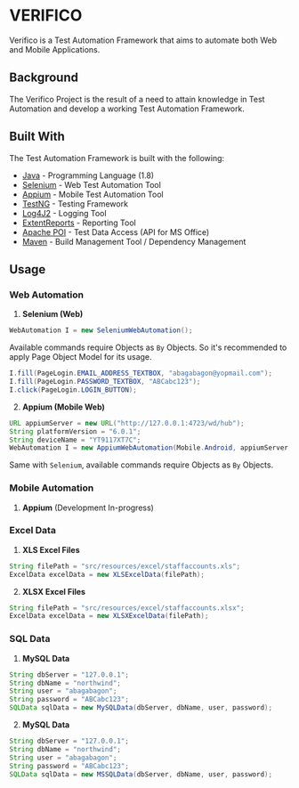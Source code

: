 # **VERIFICO**
Verifico is a Test Automation Framework that aims to automate both Web and Mobile Applications.

## **Background**
The Verifico Project is the result of a need to attain knowledge in Test Automation and develop a working Test Automation Framework.

## **Built With**
The Test Automation Framework is built with the following:
* [Java](https://www.oracle.com/technetwork/java/javase/downloads/jdk8-downloads-2133151.html) - Programming Language (1.8)
* [Selenium](https://www.seleniumhq.org/download/) - Web Test Automation Tool
* [Appium](http://appium.io/downloads.html) - Mobile Test Automation Tool
* [TestNG](http://testng.org/doc/download.html) - Testing Framework
* [Log4J2](https://logging.apache.org/log4j/2.0/download.html) - Logging Tool
* [ExtentReports](http://relevantcodes.com/extentreports-for-selenium/) - Reporting Tool
* [Apache POI](https://poi.apache.org/download.html) - Test Data Access (API for MS Office)
* [Maven](https://maven.apache.org/download.cgi) - Build Management Tool / Dependency Management

## **Usage**
### **Web Automation**
1. **Selenium (Web)**

```java
WebAutomation I = new SeleniumWebAutomation();
```

Available commands require Objects as `By` Objects. So it's recommended to apply Page Object Model for its usage.

```java
I.fill(PageLogin.EMAIL_ADDRESS_TEXTBOX, "abagabagon@yopmail.com");
I.fill(PageLogin.PASSWORD_TEXTBOX, "ABCabc123");
I.click(PageLogin.LOGIN_BUTTON);
```

2. **Appium (Mobile Web)**

```java
URL appiumServer = new URL("http://127.0.0.1:4723/wd/hub");
String platformVersion = "6.0.1";
String deviceName = "YT9117XT7C";
WebAutomation I = new AppiumWebAutomation(Mobile.Android, appiumServer, platformVersion, deviceName);
```

Same with `Selenium`, available commands require Objects as `By` Objects.

### **Mobile Automation**
1. **Appium** (Development In-progress)

### **Excel Data**
1. **XLS Excel Files**

```java
String filePath = "src/resources/excel/staffaccounts.xls";
ExcelData excelData = new XLSExcelData(filePath);
```

2. **XLSX Excel Files**

```java
String filePath = "src/resources/excel/staffaccounts.xlsx";
ExcelData excelData = new XLSXExcelData(filePath);
```

### **SQL Data**
1. **MySQL Data**

```java
String dbServer = "127.0.0.1";
String dbName = "northwind";
String user = "abagabagon";
String password = "ABCabc123";
SQLData sqlData = new MySQLData(dbServer, dbName, user, password);
```

2. **MySQL Data**

```java
String dbServer = "127.0.0.1";
String dbName = "northwind";
String user = "abagabagon";
String password = "ABCabc123";
SQLData sqlData = new MSSQLData(dbServer, dbName, user, password);
```
